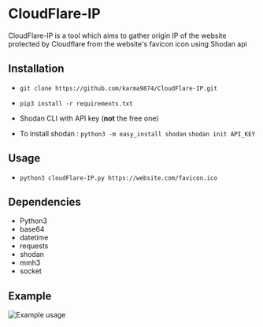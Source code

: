 # CloudFlare-IP

CloudFlare-IP is a tool which aims to gather origin IP of the website protected by Cloudflare from the website's favicon icon using Shodan api

## Installation
- `git clone https://github.com/karma9874/CloudFlare-IP.git`

- `pip3 install -r requirements.txt`

- Shodan CLI with API key (**not** the free one)

- To install shodan :
``python3 -m easy_install shodan``
``shodan init API_KEY ``  


## Usage
- `python3 cloudFlare-IP.py https://website.com/favicon.ico`


## Dependencies
* Python3
* base64
* datetime
* requests
* shodan
* mmh3
* socket

## Example
![Example usage](https://github.com/karma9874/CloudFlare-IP/example.jpg "Example usage")